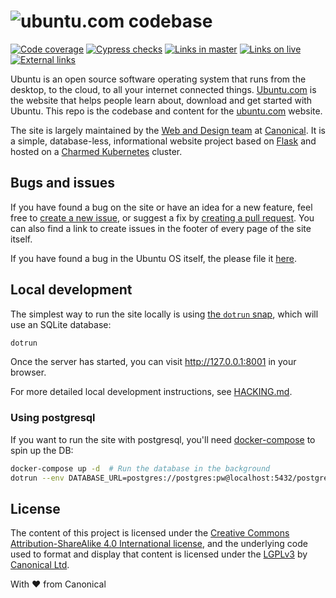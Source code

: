 # ![ubuntu](https://assets.ubuntu.com/v1/9f61b97f-logo-ubuntu.svg "Ubuntu").com codebase

[![Code coverage](https://codecov.io/gh/canonical-web-and-design/ubuntu.com/branch/master/graph/badge.svg)](https://codecov.io/gh/canonical-web-and-design/ubuntu.com)
[![Cypress checks](https://github.com/canonical-web-and-design/ubuntu.com/workflows/Cypress%20checks/badge.svg)](https://github.com/canonical-web-and-design/ubuntu.com/actions?query=workflow%3A%22Cypress+checks%22)
[![Links in master](https://github.com/canonical-web-and-design/ubuntu.com/workflows/Links%20in%20master/badge.svg)](https://github.com/canonical-web-and-design/ubuntu.com/actions?query=workflow%3A%22Links+in+master%22)
[![Links on live](https://github.com/canonical-web-and-design/ubuntu.com/workflows/Links%20on%20live/badge.svg)](https://github.com/canonical-web-and-design/ubuntu.com/actions?query=workflow%3A%22Links+on+live%22)
[![External links](https://github.com/canonical-web-and-design/ubuntu.com/workflows/External%20links/badge.svg)](https://github.com/canonical-web-and-design/ubuntu.com/actions?query=workflow%3A%22External+links%22)

Ubuntu is an open source software operating system that runs from the desktop, to the cloud, to all your internet connected things. [Ubuntu.com](https://ubuntu.com) is the website that helps people learn about, download and get started with Ubuntu. This repo is the codebase and content for the [ubuntu.com](https://ubuntu.com) website.

The site is largely maintained by the [Web and Design team](https://ubuntu.com/blog/topics/design) at [Canonical](https://www.canonical.com). It is a simple, database-less, informational website project based on [Flask](https://flask.palletsprojects.com/en/1.1.x/) and hosted on a [Charmed Kubernetes](https://ubuntu.com/kubernetes) cluster.

## Bugs and issues

If you have found a bug on the site or have an idea for a new feature, feel free to [create a new issue](https://github.com/canonical-web-and-design/ubuntu.com/issues/new), or suggest a fix by [creating a pull request](https://help.github.com/articles/creating-a-pull-request/). You can also find a link to create issues in the footer of every page of the site itself.

If you have found a bug in the Ubuntu OS itself, the please file it [here](https://bugs.launchpad.net/ubuntu/).

## Local development

The simplest way to run the site locally is using [the `dotrun` snap](https://github.com/canonical-web-and-design/dotrun/), which will use an SQLite database:

```bash
dotrun
```

Once the server has started, you can visit <http://127.0.0.1:8001> in your browser.

For more detailed local development instructions, see [HACKING.md](HACKING.md).

### Using postgresql

If you want to run the site with postgresql, you'll need [docker-compose](https://docs.docker.com/compose/) to spin up the DB:

```bash
docker-compose up -d  # Run the database in the background
dotrun --env DATABASE_URL=postgres://postgres:pw@localhost:5432/postgres
```

## License

The content of this project is licensed under the [Creative Commons Attribution-ShareAlike 4.0 International license](https://creativecommons.org/licenses/by-sa/4.0/), and the underlying code used to format and display that content is licensed under the [LGPLv3](http://opensource.org/licenses/lgpl-3.0.html) by [Canonical Ltd](http://www.canonical.com/).

With ♥ from Canonical
